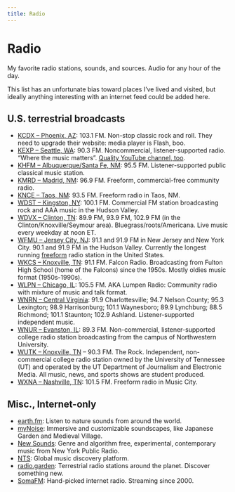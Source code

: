 ```yaml
---
title: Radio
---
```


# Radio

My favorite radio stations, sounds, and sources. Audio for any hour of the day.

This list has an unfortunate bias toward places I’ve lived and visited, but ideally anything interesting with an internet feed could be added here.

## U.S. terrestrial broadcasts

- [KCDX – Phoenix, AZ](https://www.kcdx.com/): 103.1 FM. Non-stop classic rock and roll. They need to upgrade their website: media player is Flash, boo.
- [KEXP – Seattle, WA](https://kexp.org/): 90.3 FM. Noncommercial, listener-supported radio. “Where the music matters”. [Quality YouTube channel, too](https://www.youtube.com/kexp).
- [KHFM – Albuquerque/Santa Fe, NM](https://khfm.org/): 95.5 FM. Listener-supported public classical music station.
- [KMRD – Madrid, NM](https://kmrd.fm/): 96.9 FM. Freeform, commercial-free community radio.
- [KNCE – Taos, NM](https://truetaosradio.com/): 93.5 FM. Freeform radio in Taos, NM.
- [WDST – Kingston, NY](https://radiowoodstock.com/): 100.1 FM. Commercial FM station broadcasting rock and AAA music in the Hudson Valley.
- [WDVX – Clinton, TN](https://wdvx.com/): 89.9 FM, 93.9 FM, 102.9 FM (in the Clinton/Knoxville/Seymour area). Bluegrass/roots/Americana. Live music every weekday at noon ET.
- [WFMU – Jersey City, NJ](https://wfmu.org/): 91.1 and 91.9 FM in New Jersey and New York City. 90.1 and 91.9 FM in the Hudson Valley. Currently the longest running [freeform](https://wfmu.org/freeform.html) radio station in the United States.
- [WKCS – Knoxville, TN](https://wkcsradio.org/): 91.1 FM. Falcon Radio. Broadcasting from Fulton High School (home of the Falcons) since the 1950s. Mostly oldies music format (1950s-1990s).
- [WLPN – Chicago, IL](https://lumpenradio.com/): 105.5 FM. AKA Lumpen Radio: Community radio with mixture of music and talk format.
- [WNRN – Central Virginia](https://wnrn.org/): 91.9 Charlottesville; 94.7 Nelson County; 95.3 Lexington; 98.9 Harrisonburg; 101.1 Waynesboro; 89.9 Lynchburg; 88.5 Richmond; 101.1 Staunton; 102.9 Ashland. Listener-supported independent music.
- [WNUR – Evanston, IL](https://wnur.northwestern.edu/): 89.3 FM. Non-commercial, listener-supported college radio station broadcasting from the campus of Northwestern University.
- [WUTK – Knoxville, TN](https://wutkradio.com/) – 90.3 FM. The Rock. Independent, non-commercial college radio station owned by the University of Tennessee (UT) and operated by the UT Department of Journalism and Electronic Media. All music, news, and sports shows are student produced.
- [WXNA – Nashville, TN](https://www.wxnafm.org/): 101.5 FM. Freeform radio in Music City.

## Misc., Internet-only

- [earth.fm](https://earth.fm/): Listen to nature sounds from around the world.
- [myNoise](https://mynoise.net/): Immersive and customizable soundscapes, like Japanese Garden and Medieval Village.
- [New Sounds](https://www.newsounds.org/): Genre and algorithm free, experimental, contemporary music from New York Public Radio.
- [NTS](https://www.nts.live/): Global music discovery platform.
- [radio.garden](https://radio.garden/): Terrestrial radio stations around the planet. Discover something new.
- [SomaFM](https://somafm.com/): Hand-picked internet radio. Streaming since 2000.
